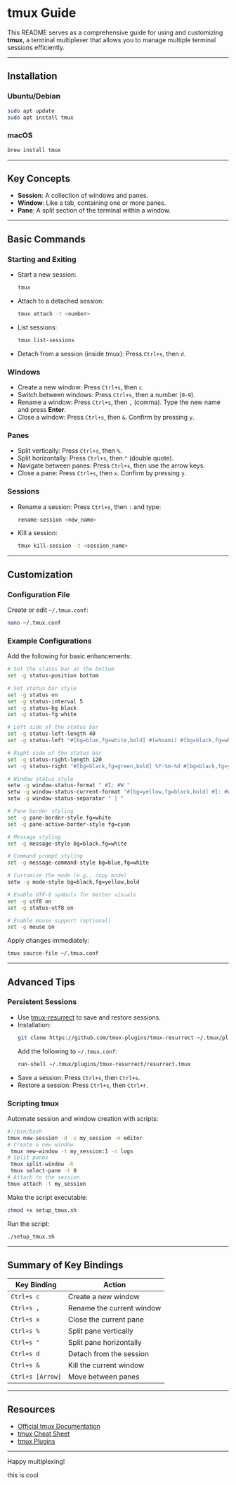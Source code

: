 # tmux Guide

This README serves as a comprehensive guide for using and customizing **tmux**, a terminal multiplexer that allows you to manage multiple terminal sessions efficiently.

---

## Installation

### **Ubuntu/Debian**
```bash
sudo apt update
sudo apt install tmux
```

### **macOS**
```bash
brew install tmux
```

---

## Key Concepts

- **Session**: A collection of windows and panes.
- **Window**: Like a tab, containing one or more panes.
- **Pane**: A split section of the terminal within a window.

---

## Basic Commands

### **Starting and Exiting**
- Start a new session:
  ```bash
  tmux
  ```
- Attach to a detached session:
  ```bash
  tmux attach -t <number>
  ```
- List sessions:
  ```bash
  tmux list-sessions
  ```
- Detach from a session (inside tmux):
  Press `Ctrl+s`, then `d`.

### **Windows**
- Create a new window:
  Press `Ctrl+s`, then `c`.
- Switch between windows:
  Press `Ctrl+s`, then a number (`0-9`).
- Rename a window:
  Press `Ctrl+s`, then `,` (comma). Type the new name and press **Enter**.
- Close a window:
  Press `Ctrl+s`, then `&`. Confirm by pressing `y`.

### **Panes**
- Split vertically:
  Press `Ctrl+s`, then `%`.
- Split horizontally:
  Press `Ctrl+s`, then `"` (double quote).
- Navigate between panes:
  Press `Ctrl+s`, then use the arrow keys.
- Close a pane:
  Press `Ctrl+s`, then `x`. Confirm by pressing `y`.

### **Sessions**
- Rename a session:
  Press `Ctrl+s`, then `:` and type:
  ```bash
  rename-session <new_name>
  ```
- Kill a session:
  ```bash
  tmux kill-session -t <session_name>
  ```

---

## Customization

### **Configuration File**
Create or edit `~/.tmux.conf`:
```bash
nano ~/.tmux.conf
```

### **Example Configurations**
Add the following for basic enhancements:
```bash
# Set the status bar at the bottom
set -g status-position bottom

# Set status bar style
set -g status on
set -g status-interval 5
set -g status-bg black
set -g status-fg white

# Left side of the status bar
set -g status-left-length 40
set -g status-left "#[bg=blue,fg=white,bold] #(whoami) #[bg=black,fg=white] | #[bg=green,fg=black,bold] #(hostname -s) #[default]"

# Right side of the status bar
set -g status-right-length 120
set -g status-right "#[bg=black,fg=green,bold] %Y-%m-%d #[bg=black,fg=yellow,bold] %H:%M #[bg=black,fg=cyan,bold] #(uptime | awk '{print $3 $4}' | sed 's/,//') #[default]"

# Window status style
setw -g window-status-format " #I: #W "
setw -g window-status-current-format "#[bg=yellow,fg=black,bold] #I: #W #[default]"
setw -g window-status-separator " | "

# Pane border styling
set -g pane-border-style fg=white
set -g pane-active-border-style fg=cyan

# Message styling
set -g message-style bg=black,fg=white

# Command prompt styling
set -g message-command-style bg=blue,fg=white

# Customize the mode (e.g., copy mode)
setw -g mode-style bg=black,fg=yellow,bold

# Enable UTF-8 symbols for better visuals
set -g utf8 on
set -g status-utf8 on

# Enable mouse support (optional)
set -g mouse on
```

Apply changes immediately:
```bash
tmux source-file ~/.tmux.conf
```

---

## Advanced Tips

### **Persistent Sessions**
- Use [tmux-resurrect](https://github.com/tmux-plugins/tmux-resurrect) to save and restore sessions.
- Installation:
  ```bash
  git clone https://github.com/tmux-plugins/tmux-resurrect ~/.tmux/plugins/tmux-resurrect
  ```
  Add the following to `~/.tmux.conf`:
  ```bash
  run-shell ~/.tmux/plugins/tmux-resurrect/resurrect.tmux
  ```
- Save a session:
  Press `Ctrl+s`, then `Ctrl+s`.
- Restore a session:
  Press `Ctrl+s`, then `Ctrl+r`.

### **Scripting tmux**
Automate session and window creation with scripts:
```bash
#!/bin/bash
tmux new-session -d -s my_session -n editor
# Create a new window
 tmux new-window -t my_session:1 -n logs
# Split panes
 tmux split-window -h
 tmux select-pane -t 0
# Attach to the session
tmux attach -t my_session
```
Make the script executable:
```bash
chmod +x setup_tmux.sh
```
Run the script:
```bash
./setup_tmux.sh
```

---

## Summary of Key Bindings

| Key Binding       | Action                        |
|-------------------|-------------------------------|
| `Ctrl+s c`        | Create a new window           |
| `Ctrl+s ,`        | Rename the current window     |
| `Ctrl+s x`        | Close the current pane        |
| `Ctrl+s %`        | Split pane vertically         |
| `Ctrl+s "`        | Split pane horizontally       |
| `Ctrl+s d`        | Detach from the session       |
| `Ctrl+s &`        | Kill the current window       |
| `Ctrl+s [Arrow]`  | Move between panes            |

---

## Resources
- [Official tmux Documentation](https://man7.org/linux/man-pages/man1/tmux.1.html)
- [tmux Cheat Sheet](https://tmuxcheatsheet.com/)
- [tmux Plugins](https://github.com/tmux-plugins)

---

Happy multiplexing!

this is cool 
